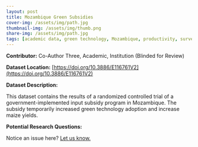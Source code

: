 ```yaml
---
layout: post
title: Mozambique Green Subsidies
cover-img: /assets/img/path.jpg
thumbnail-img: /assets/img/thumb.png
share-img: /assets/img/path.jpg
tags: [academic data, green technology, Mozambique, productivity, survey, inputs]
---
```


**Contributor:** Co-Author Three, Academic, Institution (Blinded for Review)

**Dataset Location:** [https://doi.org/10.3886/E116761V2](https://doi.org/10.3886/E116761V2)

**Dataset Description:**

This dataset contains the results of a randomized controlled trial of a government-implemented input subsidy program in Mozambique. The subsidy temporarily increased green technology adoption and increase maize yields.

**Potential Research Questions:**





Notice an issue here? [Let us know.](https://docs.google.com/forms/d/e/1FAIpQLSfFLEtWSlfe6gwBaoe-9OfE4BjtwaVx3IQg9ZsfCIJDrujrbA/viewform?usp=pp_url&entry.677199195=2021-04-05-mozambique-green-subsidy)
